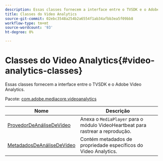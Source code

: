 ```yaml
---
description: Essas classes fornecem a interface entre o TVSDK e o Adobe Video Analytics.
title: Classes do Video Analytics
source-git-commit: 02ebc3548a254b2a6554f1ab34afbb3ea5f09bb8
workflow-type: tm+mt
source-wordcount: '93'
ht-degree: 0%

---
```


# Classes do Video Analytics{#video-analytics-classes}

Essas classes fornecem a interface entre o TVSDK e o Adobe Video Analytics.

Pacote: [com.adobe.mediacore.videoanalytics](https://help.adobe.com/en_US/primetime/api/psdk/asdoc-dhls_1.4/com/adobe/mediacore/videoanalytics/package-detail.html)

| Nome | Descrição |
|---|---|
| [ProvedorDeAnáliseDeVídeo](https://help.adobe.com/en_US/primetime/api/psdk/asdoc-dhls_1.4/com/adobe/mediacore/videoanalytics/VideoAnalyticsProvider.html) | Anexa o `MediaPlayer` para o módulo VideoHeartbeat para rastrear a reprodução. |
| [MetadadosDeAnáliseDeVídeo](https://help.adobe.com/en_US/primetime/api/psdk/asdoc-dhls_1.4/com/adobe/mediacore/videoanalytics/VideoAnalyticsMetadata.html) | Contém metadados de propriedade específicos do Video Analytics. |
